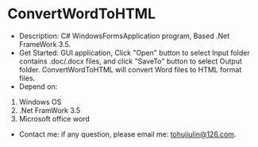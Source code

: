 # ConvertWordToHTML
- Description: C# WindowsFormsApplication program, Based .Net FrameWork 3.5.
- Get Started: GUI application, Click "Open" button to select Input folder contains .doc/.docx files, and click "SaveTo" button to select Output folder. ConvertWordToHTML will convert Word files to HTML format files.
- Depend on:
1. Windows OS
2. .Net FramWork 3.5
3. Microsoft office word
- Contact me: if any question, please email me: tohujiulin@126.com.
